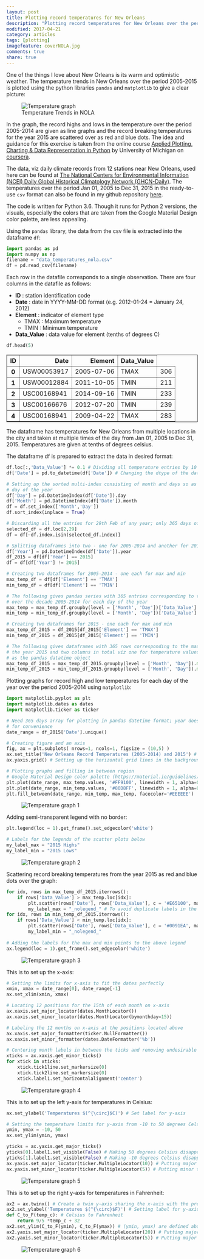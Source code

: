 ```yaml
---
layout: post
title: Plotting record temperatures for New Orleans 
description: "Plotting record temperatures for New Orleans over the period 2005-2015 using pandas and matplotlib."
modified: 2017-04-21
category: articles
tags: [plotting]
imagefeature: coverNOLA.jpg
comments: true
share: true
---
```


One of the things I love about New Orleans is its warm and optimistic weather. The temperature trends in New Orleans over the period 2005-2015 is plotted using the python libraries ```pandas``` and `matplotlib` to give a clear picture:

<figure>
  <img src = "{{ site.url }}/images/TempNOLA/NOLATemp.png" alt = "Temperature graph">
  <figcaption>Temperature Trends in NOLA </figcaption>
</figure>

In the graph, the record highs and lows in the temperature over the period 2005-2014 are given as line graphs and the record breaking temperatures for the year 2015 are scattered over as red and blue dots. 
The idea and guidance for this exercise is taken from the online course [Applied Plotting, Charting & Data Representation in Python](https://www.coursera.org/learn/python-plotting) by University of Michigan on [coursera](https://www.coursera.org/). 

The data, viz daily climate records from 12 stations near New Orleans, used here can be found at [The National Centers for Environmental Information (NCEI) Daily Global Historical Climatology Network (GHCN-Daily)](https://www1.ncdc.noaa.gov/pub/data/ghcn/daily/readme.txt).
The temperatures over the period Jan 01, 2005 to Dec 31, 2015 in the ready-to-use `csv` format can also be found in my github repository [here](https://github.com/AashitaK/Plotting-Record-Temperatures). 

The code is written for Python 3.6. Though it runs for Python 2 versions, the visuals, especially the colors that are taken from the Google Material Design color palette, are less appealing.

Using the `pandas` library, the data from the csv file is extracted into the dataframe `df`:


```python
import pandas as pd
import numpy as np
filename = "data_temperatures_nola.csv"
df = pd.read_csv(filename)
```

Each row in the datafile corresponds to a single observation. There are four columns in the datafile as follows:
* **ID** : station identification code
* **Date** : date in YYYY-MM-DD format (e.g. 2012-01-24 = January 24, 2012)
* **Element** : indicator of element type
    * TMAX : Maximum temperature 
    * TMIN : Minimum temperature 
* **Data_Value** : data value for element (tenths of degrees C)




```python
df.head(5)
```





<div>

<table border="1" class="dataframe">

<thead>

<tr style="text-align: right;">

<th>ID</th>

<th>Date</th>

<th>Element</th>

<th>Data_Value</th>

</tr>

</thead>

<tbody>

<tr>

<th>0</th>

<td>USW00053917</td>

<td>2005-07-06</td>

<td>TMAX</td>

<td>306</td>

</tr>

<tr>

<th>1</th>

<td>USW00012884</td>

<td>2011-10-05</td>

<td>TMIN</td>

<td>211</td>

</tr>

<tr>

<th>2</th>

<td>USC00168941</td>

<td>2014-09-16</td>

<td>TMIN</td>

<td>233</td>

</tr>

<tr>

<th>3</th>

<td>USC00166676</td>

<td>2012-07-20</td>

<td>TMIN</td>

<td>239</td>

</tr>

<tr>

<th>4</th>

<td>USC00168941</td>

<td>2009-04-22</td>

<td>TMAX</td>

<td>283</td>

</tr>

</tbody>

</table>

</div>




The dataframe has temperatures for New Orleans from multiple locations in the city and taken at multiple 
times of the day from Jan 01, 2005 to Dec 31, 2015. Temperatures are given at tenths of degrees celsius.

The dataframe df is prepared to extract the data in desired format:


```python
df.loc[:,'Data_Value'] *= 0.1 # Dividing all temperature entries by 10 to convert them to degree celsius
df['Date'] = pd.to_datetime(df['Date']) # Changing the dtype of the date to pandas datetime 

# Setting up the sorted multi-index consisting of month and days so as to help grouping rows later for each 
# day of the year
df['Day'] = pd.DatetimeIndex(df['Date']).day 
df['Month'] = pd.DatetimeIndex(df['Date']).month 
df = df.set_index(['Month','Day']) 
df.sort_index(inplace = True)

# Discarding all the entries for 29th Feb of any year; only 365 days of the year are considered
selected_df = df.loc[2,29] 
df = df[~df.index.isin(selected_df.index)] 
```


```python
# Splitting dataframes into two - one for 2005-2014 and another for 2015
df['Year'] = pd.DatetimeIndex(df['Date']).year
df_2015 = df[df['Year'] == 2015] 
df = df[df['Year'] != 2015] 

# Creating two dataframes for 2005-2014 - one each for max and min
max_temp_df = df[df['Element'] == 'TMAX'] 
min_temp_df = df[df['Element'] == 'TMIN'] 

# The following gives pandas series with 365 entries corresponding to the max/min temperatures 
# over the decade 2005-2014 for each day of the year
max_temp = max_temp_df.groupby(level = ['Month', 'Day'])['Data_Value'].max()  
min_temp = min_temp_df.groupby(level = ['Month', 'Day'])['Data_Value'].min()

# Creating two dataframes for 2015 - one each for max and min
max_temp_df_2015 = df_2015[df_2015['Element'] == 'TMAX']
min_temp_df_2015 = df_2015[df_2015['Element'] == 'TMIN'] 

# The following gives dataframes with 365 rows corresponding to the max/min temperatures for each day of 
# the year 2015 and two columns in total viz one for temperature values and another for dates stored 
# as the pandas datatime object  
max_temp_df_2015 = max_temp_df_2015.groupby(level = ['Month', 'Day']).max()[['Data_Value', 'Date']]
min_temp_df_2015 = min_temp_df_2015.groupby(level = ['Month', 'Day']).min()[['Data_Value', 'Date']]
```

Plotting graphs for record high and low temperatures for each day of the year over the period 2005-2014 using ```matplotlib```:


```python
import matplotlib.pyplot as plt
import matplotlib.dates as dates
import matplotlib.ticker as ticker

# Need 365 days array for plotting in pandas datetime format; year does not matter so taken 2015 
# for convenience
date_range = df_2015['Date'].unique() 

# Creating figure and an axis
fig, ax = plt.subplots( nrows=1, ncols=1, figsize = (10,5) ) 
ax.set_title('New Orleans Record Temperatures (2005-2014) and 2015') # Setting the title
ax.yaxis.grid() # Setting up the horizontal grid lines in the background

# Plotting graphs and filling in between region
# Google Material Design color palette (https://material.io/guidelines/style/color.html) is used below: 
plt.plot(date_range, max_temp.values, '#FF9100', linewidth = 1, alpha=0.75, label = '2005-2014 Highs')
plt.plot(date_range, min_temp.values, '#80D8FF', linewidth = 1, alpha=0.75, label = '2005-2014 Lows') 
plt.fill_between(date_range, min_temp, max_temp, facecolor='#EEEEEE')
```
<figure>
  <img src = "{{ site.url }}/images/TempNOLA/fig1.png" alt = "Temperature graph 1">
</figure>

Adding semi-transparent legend with no border:


```python
plt.legend(loc = 1).get_frame().set_edgecolor('white') 

# Labels for the legends of the scatter plots below
my_label_max = "2015 Highs"
my_label_min = "2015 Lows"
```
<figure>
  <img src = "{{ site.url }}/images/TempNOLA/fig2.png" alt = "Temperature graph 2">
</figure>

Scattering record breaking temperatures from the year 2015 as red and blue dots over the graph:


```python
for idx, rows in max_temp_df_2015.iterrows():
    if rows['Data_Value'] > max_temp.loc[idx]:
        plt.scatter(rows['Date'], rows['Data_Value'], c = '#E65100', marker = '.', label = my_label_max)
        my_label_max = "_nolegend_" # To avoid duplicate labels in the legend
for idx, rows in min_temp_df_2015.iterrows():
    if rows['Data_Value'] < min_temp.loc[idx]:
        plt.scatter(rows['Date'], rows['Data_Value'], c = '#0091EA', marker = '.', label = my_label_min)
        my_label_min = "_nolegend_"
        
# Adding the labels for the max and min points to the above legend 
ax.legend(loc = 1).get_frame().set_edgecolor('white') 
```
<figure>
  <img src = "{{ site.url }}/images/TempNOLA/fig3.png" alt = "Temperature graph 3">
</figure>

This is to set up the x-axis:


```python
# Setting the limits for x-axis to fit the dates perfectly
xmin, xmax = date_range[0], date_range[-1]
ax.set_xlim(xmin, xmax)

# Locating 12 positions for the 15th of each month on x-axis 
ax.xaxis.set_major_locator(dates.MonthLocator())
ax.xaxis.set_minor_locator(dates.MonthLocator(bymonthday=15))

# Labeling the 12 months on x-axis at the positions located above
ax.xaxis.set_major_formatter(ticker.NullFormatter())
ax.xaxis.set_minor_formatter(dates.DateFormatter('%b'))

# Centering month labels in between the ticks and removing undesirable ticks
xticks = ax.xaxis.get_minor_ticks()
for xtick in xticks:
    xtick.tick1line.set_markersize(0)
    xtick.tick2line.set_markersize(0)
    xtick.label1.set_horizontalalignment('center')
```
<figure>
  <img src = "{{ site.url }}/images/TempNOLA/fig4.png" alt = "Temperature graph 4">
</figure>

This is to set up the left y-axis for temperatures in Celsius:


```python
ax.set_ylabel('Temperatures $(^{\circ}$C)') # Set label for y-axis

# Setting the temperature limits for y-axis from -10 to 50 degrees Celsius
ymin, ymax = -10, 50
ax.set_ylim(ymin, ymax) 

yticks = ax.yaxis.get_major_ticks()
yticks[0].label1.set_visible(False) # Making 50 degrees Celsius disappear to make the graph look cleaner
yticks[1].label1.set_visible(False) # Making -10 degrees Celsius disappear to make the graph look cleaner
ax.yaxis.set_major_locator(ticker.MultipleLocator(10)) # Putting major ticks at every 10 degrees Celsius
ax.yaxis.set_minor_locator(ticker.MultipleLocator(5)) # Putting minor ticks at every 5 degrees Celsius
```
<figure>
  <img src = "{{ site.url }}/images/TempNOLA/fig5.png" alt = "Temperature graph 5">
</figure>

This is to set up the right y-axis for temperatures in Fahrenheit:


```python
ax2 = ax.twinx() # Create a twin y-axis sharing the x-axis with the previous y-axis
ax2.set_ylabel('Temperatures $(^{\circ}$F)') # Setting label for y-axis
def C_to_F(temp_c): # Celsius to Fahrenheit  
    return 9/5 *temp_c + 32
ax2.set_ylim(C_to_F(ymin), C_to_F(ymax)) # (ymin, ymax) are defined above
ax2.yaxis.set_major_locator(ticker.MultipleLocator(20)) # Putting major ticks at every 20 degrees Fahrenheit
ax2.yaxis.set_minor_locator(ticker.MultipleLocator(5)) # Putting major ticks at every 5 degrees Fahrenheit
```
<figure>
  <img src = "{{ site.url }}/images/TempNOLA/fig6.png" alt = "Temperature graph 6">
</figure>
